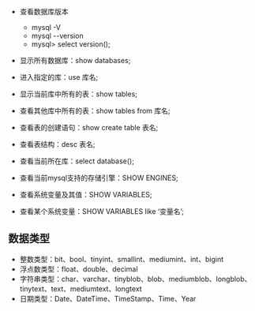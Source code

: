 

+ 查看数据库版本 
  + mysql -V
  + mysql --version
  + mysql> select version();
  
+ 显示所有数据库：show databases;

+ 进入指定的库：use 库名;

+ 显示当前库中所有的表：show tables;
+ 查看其他库中所有的表：show tables from 库名;
+ 查看表的创建语句：show create table 表名;
+ 查看表结构：desc 表名;
+ 查看当前所在库：select database();
+ 查看当前mysql支持的存储引擎：SHOW ENGINES;
+ 查看系统变量及其值：SHOW VARIABLES;
+ 查看某个系统变量：SHOW VARIABLES like ‘变量名’;


## 数据类型
+ 整数类型：bit、bool、tinyint、smallint、mediumint、int、bigint
+ 浮点数类型：float、double、decimal
+ 字符串类型：char、varchar、tinyblob、blob、mediumblob、longblob、tinytext、text、mediumtext、longtext
+ 日期类型：Date、DateTime、TimeStamp、Time、Year
